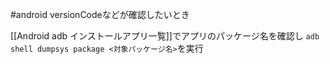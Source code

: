 #android
versionCodeなどが確認したいとき

[[Android adb インストールアプリ一覧]]でアプリのパッケージ名を確認し
`adb shell dumpsys package <対象パッケージ名>`を実行

















